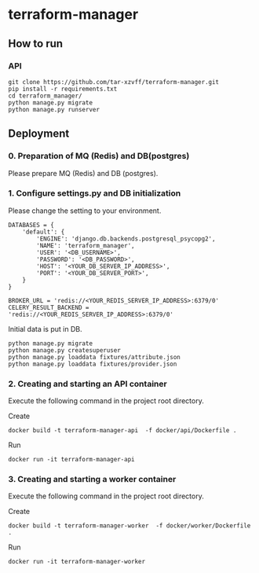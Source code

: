 # terraform-manager

## How to run

### API
```
git clone https://github.com/tar-xzvff/terraform-manager.git
pip install -r requirements.txt
cd terraform_manager/
python manage.py migrate
python manage.py runserver
```

## Deployment
### 0. Preparation of MQ (Redis) and DB(postgres)
Please prepare MQ (Redis) and DB (postgres).

### 1. Configure settings.py and DB initialization
Please change the setting to your environment.
```
DATABASES = {
    'default': {
        'ENGINE': 'django.db.backends.postgresql_psycopg2',
        'NAME': 'terraform_manager',
        'USER': '<DB_USERNAME>',
        'PASSWORD': '<DB_PASSWORD>',
        'HOST': '<YOUR_DB_SERVER_IP_ADDRESS>',
        'PORT': '<YOUR_DB_SERVER_PORT>',
    }
}

BROKER_URL = 'redis://<YOUR_REDIS_SERVER_IP_ADDRESS>:6379/0'
CELERY_RESULT_BACKEND = 'redis://<YOUR_REDIS_SERVER_IP_ADDRESS>:6379/0'
```


Initial data is put in DB.
```
python manage.py migrate
python manage.py createsuperuser
python manage.py loaddata fixtures/attribute.json
python manage.py loaddata fixtures/provider.json
```

### 2. Creating and starting an API container
Execute the following command in the project root directory.

Create
```
docker build -t terraform-manager-api  -f docker/api/Dockerfile .
```

Run
```
docker run -it terraform-manager-api
```

### 3. Creating and starting a worker container
Execute the following command in the project root directory.

Create
```
docker build -t terraform-manager-worker  -f docker/worker/Dockerfile .
```

Run
```
docker run -it terraform-manager-worker
```
